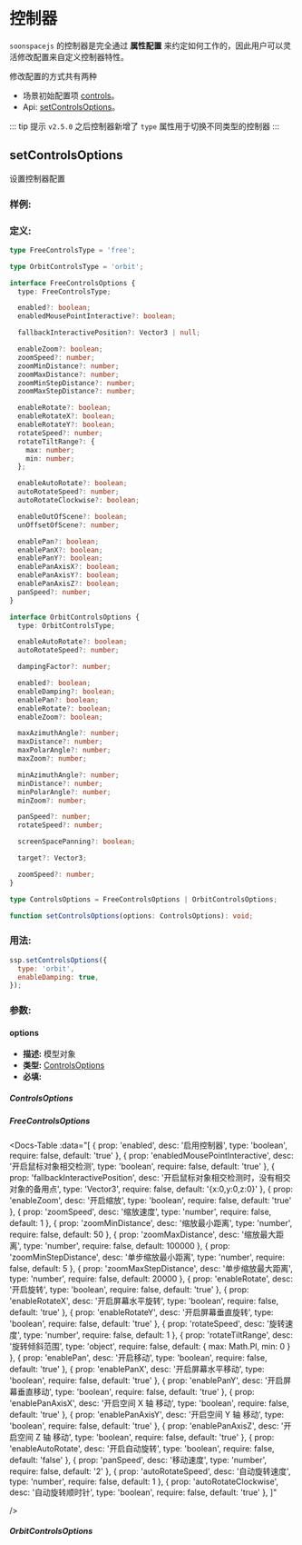 # 控制器

`soonspacejs` 的控制器是完全通过 **属性配置** 来约定如何工作的，因此用户可以灵活修改配置来自定义控制器特性。

修改配置的方式共有两种

- 场景初始配置项 [controls](../guide/config.html#controls)。
- Api: [setControlsOptions](#setcontrolsoptions)。

::: tip 提示
`v2.5.0` 之后控制器新增了 `type` 属性用于切换不同类型的控制器
:::

## setControlsOptions

设置控制器配置

### 样例:

<Docs-Iframe src="controls/setOptions.html" />

### 定义:

```ts
type FreeControlsType = 'free';

type OrbitControlsType = 'orbit';

interface FreeControlsOptions {
  type: FreeControlsType;

  enabled?: boolean;
  enabledMousePointInteractive?: boolean;

  fallbackInteractivePosition?: Vector3 | null;

  enableZoom?: boolean;
  zoomSpeed?: number;
  zoomMinDistance?: number;
  zoomMaxDistance?: number;
  zoomMinStepDistance?: number;
  zoomMaxStepDistance?: number;

  enableRotate?: boolean;
  enableRotateX?: boolean;
  enableRotateY?: boolean;
  rotateSpeed?: number;
  rotateTiltRange?: {
    max: number;
    min: number;
  };

  enableAutoRotate?: boolean;
  autoRotateSpeed?: number;
  autoRotateClockwise?: boolean;

  enableOutOfScene?: boolean;
  unOffsetOfScene?: number;

  enablePan?: boolean;
  enablePanX?: boolean;
  enablePanY?: boolean;
  enablePanAxisX?: boolean;
  enablePanAxisY?: boolean;
  enablePanAxisZ?: boolean;
  panSpeed?: number;
}

interface OrbitControlsOptions {
  type: OrbitControlsType;

  enableAutoRotate?: boolean;
  autoRotateSpeed?: number;

  dampingFactor?: number;

  enabled?: boolean;
  enableDamping?: boolean;
  enablePan?: boolean;
  enableRotate?: boolean;
  enableZoom?: boolean;

  maxAzimuthAngle?: number;
  maxDistance?: number;
  maxPolarAngle?: number;
  maxZoom?: number;

  minAzimuthAngle?: number;
  minDistance?: number;
  minPolarAngle?: number;
  minZoom?: number;

  panSpeed?: number;
  rotateSpeed?: number;

  screenSpacePanning?: boolean;

  target?: Vector3;

  zoomSpeed?: number;
}

type ControlsOptions = FreeControlsOptions | OrbitControlsOptions;

function setControlsOptions(options: ControlsOptions): void;
```

### 用法:

```js
ssp.setControlsOptions({
  type: 'orbit',
  enableDamping: true,
});
```

### 参数:

#### options

- **描述:** 模型对象
- **类型:** [ControlsOptions](#controlsoptions)
- **必填:** <Base-RequireIcon />

##### ControlsOptions

<Docs-Table
:data="[
{ prop: 'type', desc: '控制器类型', type: 'free | orbit', require: true, default: 'free' },
]"
/>

##### FreeControlsOptions

<Docs-Table
:data="[
{ prop: 'enabled', desc: '启用控制器', type: 'boolean', require: false, default: 'true' },
{ prop: 'enabledMousePointInteractive', desc: '开启鼠标对象相交检测', type: 'boolean', require: false, default: 'true' },
{ prop: 'fallbackInteractivePosition', desc: '开启鼠标对象相交检测时，没有相交对象的备用点', type: 'Vector3', require: false, default: '{x:0,y:0,z:0}' },
{ prop: 'enableZoom', desc: '开启缩放', type: 'boolean', require: false, default: 'true' },
{ prop: 'zoomSpeed', desc: '缩放速度', type: 'number', require: false, default: 1 },
{ prop: 'zoomMinDistance', desc: '缩放最小距离', type: 'number', require: false, default: 50 },
{ prop: 'zoomMaxDistance', desc: '缩放最大距离', type: 'number', require: false, default: 100000 },
{ prop: 'zoomMinStepDistance', desc: '单步缩放最小距离', type: 'number', require: false, default: 5 },
{ prop: 'zoomMaxStepDistance', desc: '单步缩放最大距离', type: 'number', require: false, default: 20000 },
{ prop: 'enableRotate', desc: '开启旋转', type: 'boolean', require: false, default: 'true' },
{ prop: 'enableRotateX', desc: '开启屏幕水平旋转', type: 'boolean', require: false, default: 'true' },
{ prop: 'enableRotateY', desc: '开启屏幕垂直旋转', type: 'boolean', require: false, default: 'true' },
{ prop: 'rotateSpeed', desc: '旋转速度', type: 'number', require: false, default: 1 },
{ prop: 'rotateTiltRange', desc: '旋转倾斜范围', type: 'object', require: false, default: { max: Math.PI, min: 0 } },
{ prop: 'enablePan', desc: '开启移动', type: 'boolean', require: false, default: 'true' },
{ prop: 'enablePanX', desc: '开启屏幕水平移动', type: 'boolean', require: false, default: 'true' },
{ prop: 'enablePanY', desc: '开启屏幕垂直移动', type: 'boolean', require: false, default: 'true' },
{ prop: 'enablePanAxisX', desc: '开启空间 X 轴 移动', type: 'boolean', require: false, default: 'true' },
{ prop: 'enablePanAxisY', desc: '开启空间 Y 轴 移动', type: 'boolean', require: false, default: 'true' },
{ prop: 'enablePanAxisZ', desc: '开启空间 Z 轴 移动', type: 'boolean', require: false, default: 'true' },
{ prop: 'enableAutoRotate', desc: '开启自动旋转', type: 'boolean', require: false, default: 'false' },
{ prop: 'panSpeed', desc: '移动速度', type: 'number', require: false, default: '2' },
{ prop: 'autoRotateSpeed', desc: '自动旋转速度', type: 'number', require: false, default: 1 },
{ prop: 'autoRotateClockwise', desc: '自动旋转顺时针', type: 'boolean', require: false, default: 'true' },
]"

/>

##### OrbitControlsOptions

<Docs-Table
:data="[
{ prop: 'enabled', desc: '启用控制器', type: 'boolean', require: false, default: 'true' },
{ prop: 'enableAutoRotate', desc: '开启自动旋转', type: 'boolean', require: false, default: 'false' },
{ prop: 'autoRotateSpeed', desc: '自动旋转速度', type: 'number', require: false, default: '1' },
{ prop: 'dampingFactor', desc: '阻尼系数', type: 'number', require: false, default: '0.05' },
{ prop: 'enableDamping', desc: '启用阻尼效果', type: 'boolean', require: false, default: 'false' },
{ prop: 'enablePan', desc: '开启移动', type: 'boolean', require: false, default: 'true' },
{ prop: 'enableRotate', desc: '开启旋转', type: 'boolean', require: false, default: 'true' },
{ prop: 'enableZoom', desc: '开启缩放', type: 'boolean', require: false, default: 'true' },
{ prop: 'maxAzimuthAngle', desc: '最大水平角度', type: 'number', require: false, default: 'Infinity' },
{ prop: 'maxAzimuthAngle', desc: '最小水平角度', type: 'number', require: false, default: '-Infinity' },
{ prop: 'maxDistance', desc: '最远滚动距离', type: 'number', require: false, default: 'Infinity' },
{ prop: 'minDistance', desc: '最小滚动距离', type: 'number', require: false, default: '0' },
{ prop: 'maxPolarAngle', desc: '最大垂直角度', type: 'number', require: false, default: 'Math.PI' },
{ prop: 'minPolarAngle', desc: '最小垂直角度', type: 'number', require: false, default: '0' },
{ prop: 'maxZoom', desc: '最大缩放距离（适用于正交相机）', type: 'number', require: false, default: 'Infinity' },
{ prop: 'minZoom', desc: '最小缩放距离（适用于正交相机）', type: 'number', require: false, default: '0' },
{ prop: 'panSpeed', desc: '移动速度', type: 'number', require: false, default: '1' },
{ prop: 'rotateSpeed', desc: '旋转速度', type: 'number', require: false, default: '1' },
{ prop: 'zoomSpeed', desc: '缩放速度', type: 'number', require: false, default: '1' },
{ prop: 'screenSpacePanning', desc: '上下拖动时，相机垂直还是相对于 y 轴正交移动', type: 'boolean', require: false, default: 'true' },
{ prop: 'target', desc: '控制器内部维护的中心点，也可以手动设置', type: 'Vector3', require: false, default: '{x:0,y:0,z:0}' },
]"
/>
